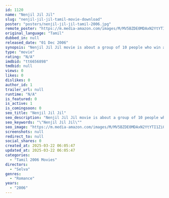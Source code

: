 ```yaml
---
id: 1120
name: "Nenjil Jil Jil"
slug: "nenjil-jil-jil-tamil-movie-download"
poster: "posters/nenjil-jil-jil-tamil-2006.jpg"
remote_poster: "https://m.media-amazon.com/images/M/MV5BZDE0MDAxN2YtYTI1Zi00ZTBlLWI3MGQtYTBlZWFkNmM2ZGIzXkEyXkFqcGdeQXVyMjA4OTI5NDQ@._V1_SX300.jpg"
original_language: "Tamil"
dubbed_in: null
released_date: "01 Dec 2006"
synopsis: "Nenjil Jil Jil movie is about a group of 10 people who win a competition and are taken to London for a free trip. Anand comes across Priya, both winners of the contest and they both fall in love. All the characters share their fee..."
type: "movie"
rating: "N/A"
imdbid: "tt6656898"
tmdbid: null
views: 0
likes: 0
dislikes: 0
author_id: 1
trailer_url: null
runtime: "N/A"
is_featured: 0
is_active: 1
is_comingsoon: 0
seo_title: "Nenjil Jil Jil"
seo_description: "Nenjil Jil Jil movie is about a group of 10 people who win a competition and are taken to London for a free trip. Anand comes across Priya, both winners of the contest and they both fall in love. All the characters share their fee..."
seo_keywords: "\"Nenjil Jil Jil\""
seo_image: "https://m.media-amazon.com/images/M/MV5BZDE0MDAxN2YtYTI1Zi00ZTBlLWI3MGQtYTBlZWFkNmM2ZGIzXkEyXkFqcGdeQXVyMjA4OTI5NDQ@._V1_SX300.jpg"
screenshots: null
redirect_to: null
social_shares: 0
created_at: 2025-03-22 06:05:47
updated_at: 2025-03-22 06:05:47
categories:
  - "Tamil 2006 Movies"
directors:
  - "Selva"
genres:
  - "Romance"
years:
  - "2006"
---
```

